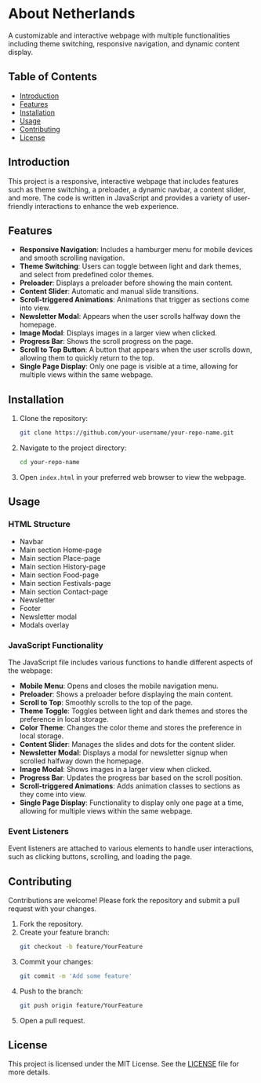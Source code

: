 # About Netherlands

A customizable and interactive webpage with multiple functionalities including theme switching, responsive navigation, and dynamic content display.

## Table of Contents

- [Introduction](#introduction)
- [Features](#features)
- [Installation](#installation)
- [Usage](#usage)
- [Contributing](#contributing)
- [License](#license)

## Introduction

This project is a responsive, interactive webpage that includes features such as theme switching, a preloader, a dynamic navbar, a content slider, and more. The code is written in JavaScript and provides a variety of user-friendly interactions to enhance the web experience.

## Features

- **Responsive Navigation**: Includes a hamburger menu for mobile devices and smooth scrolling navigation.
- **Theme Switching**: Users can toggle between light and dark themes, and select from predefined color themes.
- **Preloader**: Displays a preloader before showing the main content.
- **Content Slider**: Automatic and manual slide transitions.
- **Scroll-triggered Animations**: Animations that trigger as sections come into view.
- **Newsletter Modal**: Appears when the user scrolls halfway down the homepage.
- **Image Modal**: Displays images in a larger view when clicked.
- **Progress Bar**: Shows the scroll progress on the page.
- **Scroll to Top Button**: A button that appears when the user scrolls down, allowing them to quickly return to the top.
- **Single Page Display**: Only one page is visible at a time, allowing for multiple views within the same webpage.


## Installation

1. Clone the repository:
    ```bash
    git clone https://github.com/your-username/your-repo-name.git
    ```

2. Navigate to the project directory:
    ```bash
    cd your-repo-name
    ```

3. Open `index.html` in your preferred web browser to view the webpage.

## Usage

### HTML Structure

- Navbar
- Main section Home-page
- Main section Place-page
- Main section History-page
- Main section Food-page
- Main section Festivals-page
- Main section Contact-page
- Newsletter
- Footer
- Newsletter modal
- Modals overlay


### JavaScript Functionality

The JavaScript file includes various functions to handle different aspects of the webpage:

- **Mobile Menu**: Opens and closes the mobile navigation menu.
- **Preloader**: Shows a preloader before displaying the main content.
- **Scroll to Top**: Smoothly scrolls to the top of the page.
- **Theme Toggle**: Toggles between light and dark themes and stores the preference in local storage.
- **Color Theme**: Changes the color theme and stores the preference in local storage.
- **Content Slider**: Manages the slides and dots for the content slider.
- **Newsletter Modal**: Displays a modal for newsletter signup when scrolled halfway down the homepage.
- **Image Modal**: Shows images in a larger view when clicked.
- **Progress Bar**: Updates the progress bar based on the scroll position.
- **Scroll-triggered Animations**: Adds animation classes to sections as they come into view.
- **Single Page Display**: Functionality to display only one page at a time, allowing for multiple views within the same webpage.

### Event Listeners

Event listeners are attached to various elements to handle user interactions, such as clicking buttons, scrolling, and loading the page.

## Contributing

Contributions are welcome! Please fork the repository and submit a pull request with your changes.

1. Fork the repository.
2. Create your feature branch:
    ```bash
    git checkout -b feature/YourFeature
    ```
3. Commit your changes:
    ```bash
    git commit -m 'Add some feature'
    ```
4. Push to the branch:
    ```bash
    git push origin feature/YourFeature
    ```
5. Open a pull request.

## License

This project is licensed under the MIT License. See the [LICENSE](LICENSE) file for more details.
